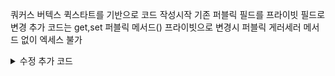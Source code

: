 쿼커스 버텍스 퀵스타트를 기반으로 코드 작성시작
기존 퍼블릭 필드를 프라이빗 필드로 변경
 추가 코드는 get,set 퍼블릭 메서드()
프라이빗으로 변경시 퍼블릭 게러세러 메서드 없이
엑세스 불가

<details>
  
  <summary> 수정 추가 코드 </summary>


```mermaid

public -> private

```
  
```java
  
     private Long id;

    private String name;

```
  
```java
    public String getName(){
        return name;
    }

    public Long getId(){
        return id;
    }

    public void setName(String name){
        this.name=name;
    }

    public void setId(Long id){
        this.id=id;
    }
```

</details>



